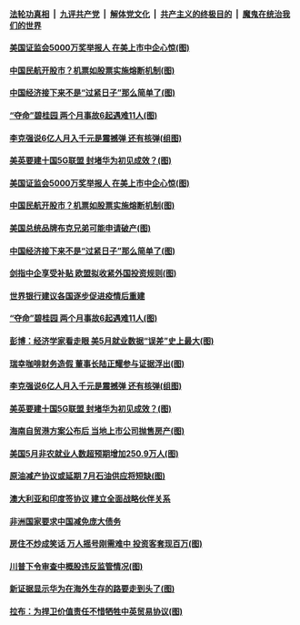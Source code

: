 

####  [法轮功真相](../../../../basic/blob/master/README.md?t=06071531) &nbsp;|&nbsp; [九评共产党](../../../../9ping.md/blob/master/README.md?t=06071531) &nbsp;|&nbsp; [解体党文化](../../../../jtdwh.md/blob/master/README.md?t=06071531)  &nbsp;|&nbsp; [共产主义的终极目的](../../../../gczydzjmd.md/blob/master/README.md?t=06071531) &nbsp;|&nbsp; [魔鬼在统治我们的世界](../../../../mgztzwmdsj.md/blob/master/README.md?t=06071531) 

#### [美国证监会5000万奖举报人 在美上市中企心惊(图)](../pages/p5/935712.md?t=06071531) 

#### [中国民航开股市？机票如股票实施熔断机制(图)](../pages/p5/935731.md?t=06071531) 

#### [中国经济接下来不是“过紧日子”那么简单了(图)](../pages/p5/935698.md?t=06071531) 

#### [“夺命”碧桂园 两个月事故6起遇难11人(图)](../pages/p5/935691.md?t=06071531) 

#### [李克强说6亿人月入千元是震撼弹 还有核弹(组图)](../pages/p5/935624.md?t=06071531) 

#### [美英要建十国5G联盟 封堵华为初见成效？(图)](../pages/p5/935635.md?t=06071531) 

#### [美国证监会5000万奖举报人 在美上市中企心惊(图)](../pages/p5/935712.md?t=06071531) 

#### [中国民航开股市？机票如股票实施熔断机制(图)](../pages/p5/935731.md?t=06071531) 

#### [美国总统品牌布克兄弟可能申请破产(图)](../pages/p5/935716.md?t=06071531) 

#### [中国经济接下来不是“过紧日子”那么简单了(图)](../pages/p5/935698.md?t=06071531) 

#### [剑指中企享受补贴 欧盟拟收紧外国投资规则(图)](../pages/p5/935694.md?t=06071531) 

#### [世界银行建议各国逐步促进疫情后重建](../pages/p5/935693.md?t=06071531) 

#### [“夺命”碧桂园 两个月事故6起遇难11人(图)](../pages/p5/935691.md?t=06071531) 

#### [彭博：经济学家看走眼 美5月就业数据“误差”史上最大(图)](../pages/p5/935688.md?t=06071531) 

#### [瑞幸咖啡财务造假 董事长陆正耀参与证据浮出(图)](../pages/p5/935687.md?t=06071531) 

#### [李克强说6亿人月入千元是震撼弹 还有核弹(组图)](../pages/p5/935624.md?t=06071531) 

#### [美英要建十国5G联盟 封堵华为初见成效？(图)](../pages/p5/935635.md?t=06071531) 

#### [海南自贸港方案公布后 当地上市公司抛售房产(图)](../pages/p5/935634.md?t=06071531) 

#### [美国5月非农就业人数超预期增加250.9万人(图)](../pages/p5/935611.md?t=06071531) 

#### [原油减产协议或延期 7月石油供应将短缺(图)](../pages/p5/935608.md?t=06071531) 

#### [澳大利亚和印度签协议 建立全面战略伙伴关系](../pages/p5/935606.md?t=06071531) 

#### [非洲国家要求中国减免庞大债务](../pages/p5/935603.md?t=06071531) 

#### [房住不炒成笑话 万人摇号刚需难中 投资客套现百万(图)](../pages/p5/935598.md?t=06071531) 

#### [川普下令审查中概股违反监管情况(图)](../pages/p5/935567.md?t=06071531) 

#### [新证据显示华为在海外生存的路要走到头了(图)](../pages/p5/935504.md?t=06071531) 

#### [拉布：为捍卫价值责任不惜牺牲中英贸易协议(图)](../pages/p5/935546.md?t=06071531) 

